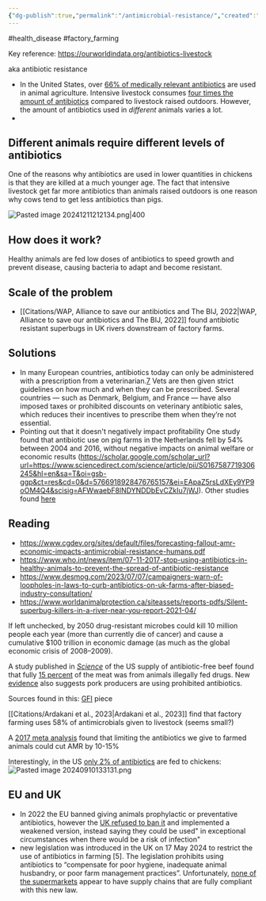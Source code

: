 ```yaml
---
{"dg-publish":true,"permalink":"/antimicrobial-resistance/","created":"2025-10-23T17:42:43.016+01:00","updated":"2025-10-23T18:06:08.655+01:00"}
---
```


#health_disease  #factory_farming 

Key reference: https://ourworldindata.org/antibiotics-livestock

aka antibiotic resistance

- In the United States, over [66% of medically relevant antibiotics](https://www.mdpi.com/2079-6382/9/12/918) are used in animal agriculture. Intensive livestock consumes [four times the amount of antibiotics](https://ourworldindata.org/antibiotics-livestock) compared to livestock raised outdoors. However, the amount of antibiotics used in _different_ animals varies a lot. 
- 

## Different animals require different levels of antibiotics
One of the reasons why antibiotics are used in lower quantities in chickens is that they are killed at a much younger age. The fact that intensive livestock get far more antibiotics than animals raised outdoors is one reason why cows tend to get less antibiotics than pigs.

![Pasted image 20241211212134.png|400](/img/user/Pasted%20image%2020241211212134.png)

## How does it work?
Healthy animals are fed low doses of antibiotics to speed growth and prevent disease, causing bacteria to adapt and become resistant.

## Scale of the problem
- [[Citations/WAP, Alliance to save our antibiotics and The BIJ, 2022\|WAP, Alliance to save our antibiotics and The BIJ, 2022]] found antibiotic resistant superbugs in UK rivers downstream of factory farms.

## Solutions
- In many European countries, antibiotics today can only be administered with a prescription from a veterinarian.[7](https://ourworldindata.org/antibiotics-livestock#note-7) Vets are then given strict guidelines on how much and when they can be prescribed. Several countries — such as Denmark, Belgium, and France — have also imposed taxes or prohibited discounts on veterinary antibiotic sales, which reduces their incentives to prescribe them when they’re not essential.
- Pointing out that it doesn't negatively impact profitability One study found that antibiotic use on pig farms in the Netherlands fell by 54% between 2004 and 2016, without negative impacts on animal welfare or economic results (https://scholar.google.com/scholar_url?url=https://www.sciencedirect.com/science/article/pii/S0167587719306245&hl=en&sa=T&oi=gsb-ggp&ct=res&cd=0&d=5766918928476765157&ei=EApaZ5rsLdXEy9YP9oOM4Q4&scisig=AFWwaebF8lNDYNDDbEvCZkIu7jWJ). Other studies found [here](https://ourworldindata.org/antibiotics-livestock) 
## Reading
- https://www.cgdev.org/sites/default/files/forecasting-fallout-amr-economic-impacts-antimicrobial-resistance-humans.pdf
- https://www.who.int/news/item/07-11-2017-stop-using-antibiotics-in-healthy-animals-to-prevent-the-spread-of-antibiotic-resistance
- https://www.desmog.com/2023/07/07/campaigners-warn-of-loopholes-in-laws-to-curb-antibiotics-on-uk-farms-after-biased-industry-consultation/
- https://www.worldanimalprotection.ca/siteassets/reports-pdfs/Silent-superbug-killers-in-a-river-near-you-report-2021-04/

If left unchecked, by 2050 drug-resistant microbes could kill 10 million people each year (more than currently die of cancer) and cause a cumulative $100 trillion in economic damage (as much as the global economic crisis of 2008–2009).

A study published in [*Science*](https://www.science.org/doi/10.1126/science.abj1823) of the US supply of antibiotic-free beef found that fully [15 percent](https://www.consumerreports.org/health/no-antibiotic-claims-on-beef-may-not-be-reliable-a3433700667/) of the meat was from animals illegally fed drugs. New [evidence](https://civileats.com/2024/06/12/medically-important-antibiotics-are-still-being-used-to-fatten-up-pigs/) also suggests pork producers are using prohibited antibiotics.

Sources found in this: [GFI](https://gfi.org/wp-content/uploads/2021/02/GFI-Plant-Based-Meat-Fact-Sheet_Environmental-Comparison.pdf) piece

[[Citations/Ardakani et al., 2023\|Ardakani et al., 2023]] find that factory farming uses 58% of antimicrobials given to livestock (seems small?)

A [2017 meta analysis](https://pubmed.ncbi.nlm.nih.gov/29387833/) found that limiting the antibiotics we give to farmed animals could cut AMR by 10-15%

Interestingly, in the US [only 2% of antibiotics](https://www.fda.gov/animal-veterinary/antimicrobial-resistance/2022-summary-report-antimicrobials-sold-or-distributed-use-food-producing-animals) are fed to chickens:
![Pasted image 20240910133131.png](/img/user/Pasted%20image%2020240910133131.png)

## EU and UK
- In 2022 the EU banned giving animals prophylactic or preventative antibiotics, however the [UK refused to ban it](https://www.sustainweb.org/news/may24-farm-antibiotics-legislation/) and implemented a weakened version, instead saying they could be used" in exceptional circumstances when there would be a risk of infection"
- new legislation was introduced in the UK on 17 May 2024 to restrict the use of antibiotics in farming [5]. The legislation prohibits using antibiotics to “compensate for poor hygiene, inadequate animal husbandry, or poor farm management practices”. Unfortunately, [none of the supermarkets](https://www.saveourantibiotics.org/news/press-release/alliance-publishes-new-report-on-supermarket-policies/) appear to have supply chains that are fully compliant with this new law.
